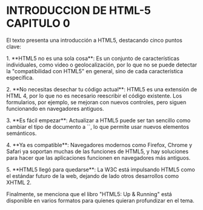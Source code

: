 <h1> INTRODUCCION DE HTML-5 CAPITULO 0</h1>
El texto presenta una introducción a HTML5, destacando cinco puntos clave:

<P>1. **HTML5 no es una sola cosa**: Es un conjunto de características individuales, como video o geolocalización, por lo que no se puede detectar la "compatibilidad con HTML5" en general, sino de cada característica específica.
   </P>
<P>2. **No necesitas desechar tu código actual**: HTML5 es una extensión de HTML 4, por lo que no es necesario reescribir el código existente. Los formularios, por ejemplo, se mejoran con nuevos controles, pero siguen funcionando en navegadores antiguos.
</P>
<P>3. **Es fácil empezar**: Actualizar a HTML5 puede ser tan sencillo como cambiar el tipo de documento a `<!DOCTYPE html>`, lo que permite usar nuevos elementos semánticos.
</P>
<P>4. **Ya es compatible**: Navegadores modernos como Firefox, Chrome y Safari ya soportan muchas de las funciones de HTML5, y hay soluciones para hacer que las aplicaciones funcionen en navegadores más antiguos.
</P>
    <P>5. **HTML5 llegó para quedarse**: La W3C está impulsando HTML5 como el estándar futuro de la web, dejando de lado otros desarrollos como XHTML 2.
    </P>
        <P>Finalmente, se menciona que el libro "HTML5: Up & Running" está disponible en varios formatos para quienes quieran profundizar en el tema.
        </P>